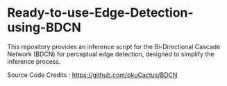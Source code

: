 # Ready-to-use-Edge-Detection-using-BDCN
This repository provides an inference script for the Bi-Directional Cascade Network (BDCN) for perceptual edge detection, designed to simplify the inference process.

Source Code Credits : https://github.com/pkuCactus/BDCN
